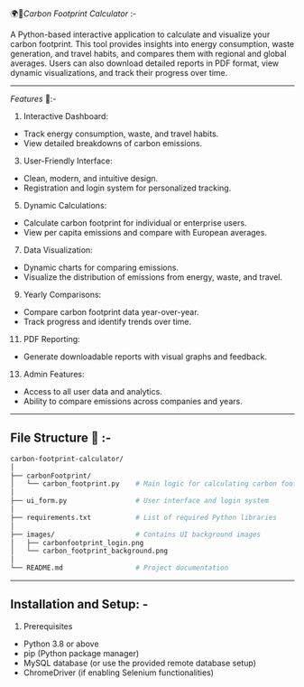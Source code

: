 🌍🌱*Carbon Footprint Calculator* :-

A Python-based interactive application to calculate and visualize your carbon footprint. This tool provides insights into energy consumption, waste generation, and travel habits, and compares them with regional and global averages. Users can also download detailed reports in PDF format, view dynamic visualizations, and track their progress over time.

-----------------------------------------------------------------------------------------------------------------------------

*Features* 🌟:- 

1. Interactive Dashboard:
   
- Track energy consumption, waste, and travel habits.
- View detailed breakdowns of carbon emissions.

3. User-Friendly Interface:
   
- Clean, modern, and intuitive design.
- Registration and login system for personalized tracking.

5. Dynamic Calculations:
   
- Calculate carbon footprint for individual or enterprise users.
- View per capita emissions and compare with European averages.

7. Data Visualization:
   
- Dynamic charts for comparing emissions.
- Visualize the distribution of emissions from energy, waste, and travel.

9. Yearly Comparisons:
    
- Compare carbon footprint data year-over-year.
- Track progress and identify trends over time.

11. PDF Reporting:
    
- Generate downloadable reports with visual graphs and feedback.

13. Admin Features:
    
- Access to all user data and analytics.
- Ability to compare emissions across companies and years.

-----------------------------------------------------------------------------------------------------------------------------

## File Structure 📁 :- 

```bash
carbon-footprint-calculator/
│
├── carbonFootprint/
│   └── carbon_footprint.py    # Main logic for calculating carbon footprint
│
├── ui_form.py                 # User interface and login system
│
├── requirements.txt           # List of required Python libraries
│
├── images/                    # Contains UI background images
│   ├── carbonfootprint_login.png
│   └── carbon_footprint_background.png
│
└── README.md                  # Project documentation

```
-----------------------------------------------------------------------------------------------------------------------------

## Installation and Setup: -

1. Prerequisites
   
- Python 3.8 or above
- pip (Python package manager)
- MySQL database (or use the provided remote database setup)
- ChromeDriver (if enabling Selenium functionalities)

  

